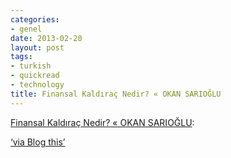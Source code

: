 ```yaml
---
categories:
- genel
date: 2013-02-20
layout: post
tags:
- turkish
- quickread
- technology
title: Finansal Kaldıraç Nedir? « OKAN SARIOĞLU
---
```


[Finansal Kaldıraç Nedir? « OKAN SARIOĞLU](http://www.okansarioglu.com/finansal-kaldirac-nedir):  
  
[‘via Blog this’](https://chrome.google.com/webstore/detail/pengoopmcjnbflcjbmoeodbmoflcgjlk)

